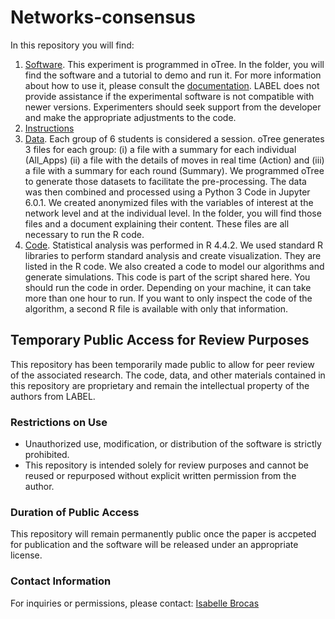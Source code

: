 # Networks-consensus
In this repository you will find:
1.	[Software](/Software/). This experiment is programmed in oTree. In the folder, you will find the software and a tutorial to demo and run it. For more information about how to use it, please consult the [documentation](https://otree.readthedocs.io/en/latest/). LABEL does not provide assistance if the experimental software is not compatible with newer versions. Experimenters should seek support from the developer and make the appropriate adjustments to the code. 
2. [Instructions](/github_instruct_k12.docx)
3. [Data](/Data/). Each group of 6 students is considered a session. oTree generates 3 files  for each group: (i) a file with a summary for each individual (All_Apps) (ii) a file with the details of moves in real time (Action) and (iii) a file with a summary for each round (Summary). We programmed oTree to generate those datasets to facilitate the pre-processing. The data was then combined and processed using a Python 3 Code in Jupyter 6.0.1. We created anonymized files with the variables of interest at the network level and at the individual level. In the folder, you will find those files and a document explaining their content. These files are all necessary to run the R code.  
4.	[Code](/Code/). Statistical analysis was performed in R 4.4.2. We used standard R libraries to perform standard analysis and create visualization. They are listed in the R code. We also created a code to model our algorithms and generate simulations. This code is part of the script shared here. You should run the code in order. Depending on your machine, it can take more than one hour to run. If you want to only inspect the code of the algorithm, a second R file is available with only that information.

## Temporary Public Access for Review Purposes

This repository has been temporarily made public to allow for peer review of the associated research. The code, data, and other materials contained in this repository are proprietary and remain the intellectual property of the authors from LABEL.

### Restrictions on Use
- Unauthorized use, modification, or distribution of the software is strictly prohibited.
- This repository is intended solely for review purposes and cannot be reused or repurposed without explicit written permission from the author.

### Duration of Public Access
This repository will remain permanently public once the paper is accpeted for publication and the software will be released under an appropriate license.

### Contact Information
For inquiries or permissions, please contact: [Isabelle Brocas](mailto:brocas@usc.edu)
